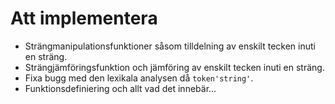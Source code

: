 # Att implementera

* Strängmanipulationsfunktioner såsom tilldelning av enskilt tecken inuti en sträng.
* Strängjämföringsfunktion och jämföring av enskilt tecken inuti en sträng.
* Fixa bugg med den lexikala analysen då `token'string'`.
* Funktionsdefiniering och allt vad det innebär...
